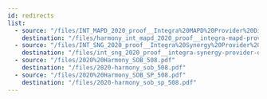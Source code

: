 ```yaml
---
id: redirects
list:
  - source: "/files/INT_MAPD_2020_proof__Integra%20MAPD%20Provider%20Directory%20September%20-%20v3.0.pdf"
    destination: "/files/harmony_int_mapd_2020_proof__integra-mapd-provider-directory-september-tagged-v3.0_508.pdf"
  - source: "/files/INT_SNG_2020_proof__Integra%20Synergy%20Provider%20Directory-%20v5.1.pdf"
    destination: "/files/int_sng_2020_proof__integra-synergy-provider-directory-v5.1.pdf"
  - source: "/files/2020%20Harmony_SOB_508.pdf"
    destination: "/files/2020-harmony_sob_508.pdf"
  - source: "/files/2020%20Harmony_SOB_SP_508.pdf"
    destination: "/files/2020-harmony_sob_sp_508.pdf"
---
```


  